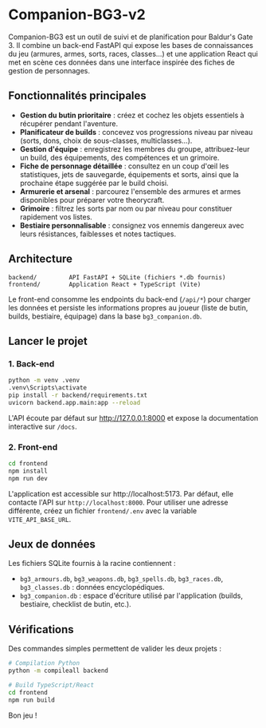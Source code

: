 # Companion-BG3-v2

Companion-BG3 est un outil de suivi et de planification pour Baldur's Gate 3. Il combine un back-end FastAPI qui expose les bases de
connaissances du jeu (armures, armes, sorts, races, classes…) et une application React qui met en scène ces données dans une
interface inspirée des fiches de gestion de personnages.

## Fonctionnalités principales

- **Gestion du butin prioritaire** : créez et cochez les objets essentiels à récupérer pendant l'aventure.
- **Planificateur de builds** : concevez vos progressions niveau par niveau (sorts, dons, choix de sous-classes, multiclasses…).
- **Gestion d'équipe** : enregistrez les membres du groupe, attribuez-leur un build, des équipements, des compétences et un grimoire.
- **Fiche de personnage détaillée** : consultez en un coup d'œil les statistiques, jets de sauvegarde, équipements et sorts, ainsi que
  la prochaine étape suggérée par le build choisi.
- **Armurerie et arsenal** : parcourez l'ensemble des armures et armes disponibles pour préparer votre theorycraft.
- **Grimoire** : filtrez les sorts par nom ou par niveau pour constituer rapidement vos listes.
- **Bestiaire personnalisable** : consignez vos ennemis dangereux avec leurs résistances, faiblesses et notes tactiques.

## Architecture

```
backend/         API FastAPI + SQLite (fichiers *.db fournis)
frontend/        Application React + TypeScript (Vite)
```

Le front-end consomme les endpoints du back-end (`/api/*`) pour charger les données et persiste les informations propres au joueur
(liste de butin, builds, bestiaire, équipage) dans la base `bg3_companion.db`.

## Lancer le projet

### 1. Back-end

```bash
python -m venv .venv
.venv\Scripts\activate
pip install -r backend/requirements.txt
uvicorn backend.app.main:app --reload

```

L'API écoute par défaut sur http://127.0.0.1:8000 et expose la documentation interactive sur `/docs`.

### 2. Front-end

```bash
cd frontend
npm install
npm run dev
```

L'application est accessible sur http://localhost:5173. Par défaut, elle contacte l'API sur `http://localhost:8000`. Pour utiliser une
adresse différente, créez un fichier `frontend/.env` avec la variable `VITE_API_BASE_URL`.

## Jeux de données

Les fichiers SQLite fournis à la racine contiennent :

- `bg3_armours.db`, `bg3_weapons.db`, `bg3_spells.db`, `bg3_races.db`, `bg3_classes.db` : données encyclopédiques.
- `bg3_companion.db` : espace d'écriture utilisé par l'application (builds, bestiaire, checklist de butin, etc.).

## Vérifications

Des commandes simples permettent de valider les deux projets :

```bash
# Compilation Python
python -m compileall backend

# Build TypeScript/React
cd frontend
npm run build
```

Bon jeu !
